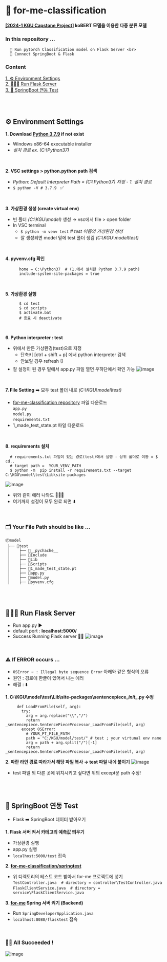 # 🚩 for-me-classification
**[[2024-1 KGU Capstone Project]](https://github.com/Jhyunee/for-me) koBERT 모델을 이용한 다중 분류 모델** <br>

### In this repository ... <br>
      🚀 Run pytorch Classification model on Flask Server <br>
      🚀 Connect SpringBoot & Flask

### Content
  [1. ⚙️ Environment Settings](#⚙️-Environment-Settings) <br>
  [2. 🏃🏻‍♀️ Run Flask Server](#🏃🏻‍♀️-Run-Flask-Server) <br>
  [3. 🍃 SpringBoot 연동 Test](#🍃-SpringBoot-연동-Test)

<br>
<br>

## ⚙️ Environment Settings

  **1. Download [Python 3.7.9](https://www.python.org/downloads/release/python-379/) if not exist** <br>
  * Windows x86-64 executable installer 
  * _설치 경로 ex. (C:\Python37)_

<br>
  
  **2. VSC settings > python.python path 검색** <br>
  * _Python: Default Interpreter Path = (C:\Python37) 지정 - 1. 설치 경로_ <br>
  * `$ python -V # 3.7.9 ` ✅

<br>
  
  **3. 가상환경 생성 (create virtual env)**
  * 빈 폴더 _(C:\KGU\model)_ 생성 → vsc에서 file > open folder
  * In VSC terminal
    * `$ python -m venv test`  _# test 이름의 가상환경 생성_
    * 잘 생성되면 model 밑에 test 폴더 생김 _(C:\KGU\model\test)_

<br>
  
  **4. pyvenv.cfg 확인**
```
      home = C:\Python37  # (1.에서 설치한 Python 3.7.9 path)
      include-system-site-packages = true
```

<br>
  
  **5. 가상환경 실행**
```
      $ cd test
      $ cd scripts
      $ activate.bat
      # 종료 시 deactivate
```

<br>

  **6. Python interpreter : test**
  * 위에서 만든 가상환경(test)으로 지정
    * 단축키 [ctrl + shift + p] 에서 python interpreter 검색
    * 안보일 경우 refresh 🔃
  * 잘 설정이 된 경우 밑에서 app.py 파일 열면 우하단에서 확인 가능
    ![image](https://github.com/Jhyunee/for-me-classification/assets/104143072/60b9446b-f155-4338-a020-827c12ba7260)


<br>

  **7. File Setting**
➡️ 모두 test 폴더 내로 _(C:\KGU\model\test)_
  * [for-me-classification repository](https://github.com/Jhyunee/for-me-classification) 파일 다운로드 <br>
    `app.py` <br>
	  `model.py` <br>
	  `requirements.txt` <br>
  * 1_made_test_state.pt 파일 다운로드 <br>

<br>

  **8. requirements 설치**
```
  # requirements.txt 파일이 있는 경로(test)에서 실행 - 상위 폴더로 이동 = $ cd..
  # target path =  YOUR_VENV_PATH
  $ python -m  pip install -r requirements.txt --target C:\KGU\model\test\Lib\site-packages
```
  ![image](https://github.com/Jhyunee/for-me-classification/assets/104143072/97aef0b3-6ae9-4a48-8c81-d87ee4a83090)
  * 위와 같이 에러 나와도 👌🏻🆗
  * 여기까지 설정이 모두 완료 되면 ⬇️

<br>
  
### 🗂️ Your File Path should be like ...

```
📦model
 ├── 📂test
 │    ├── 📂__pychache__
 │    ├── 📂Include
 │    ├── 📂Lib
 │    ├── 📂Scripts
 │    ├── 📜1_made_test_state.pt
 │    ├── 📜app.py
 │    ├── 📜model.py
 │    ├── 📜pyvenv.cfg
```

<br>
<br>

## 🏃🏻‍♀️ Run Flask Server
  * Run app.py ▶️
  * default port : **localhost:5000/**
  * Success Running Flask server 👍🏻
    ![image](https://github.com/Jhyunee/for-me-classification/assets/104143072/5e302b6a-4ced-45a8-ae1e-4e363604efc3)

<br>

### ⚠️ If ERROR occurs ...

  * `OSError ~ : Illegal byte sequence Error` 아래와 같은 형식의 오류 <br>
  * 원인 : 경로에 한글이 있어서 나는 에러
  * 해결 : ⬇️

**1. C:\KGU\model\test\Lib\site-packages\sentencepiece\__init__.py 수정**
   ```
        def LoadFromFile(self, arg):
          try:
            arg = arg.replace("\\","/")
            return _sentencepiece.SentencePieceProcessor_LoadFromFile(self, arg)
          except OSError:
            # YOUR_PT_FILE_PATH
            path = "C:/KGU/model/test/" # test ; your virtunal env name
            arg = path + arg.split("/")[-1]
            return _sentencepiece.SentencePieceProcessor_LoadFromFile(self, arg)
   ```

**2. 파란 라인 경로 따라가서 해당 파일 복사 → test 파일 내에 붙이기**
  ![image](https://github.com/Jhyunee/for-me-classification/assets/104143072/0a22f303-c8c1-4804-9c9e-c6fe09426ecb)
  * test 파일 외 다른 곳에 위치시키고 싶다면 위의 except문 path 수정!


<br>
<br>

## 🍃 SpringBoot 연동 Test
  * Flask ➡️ SpringBoot 데이터 받아오기

  **1. Flask 서버 켜서 카테고리 예측값 띄우기**
  * 가상환경 실행
  * app.py 실행
  * `localhost:5000/test` 접속

  **2. [for-me-classification/springtest]()**
  * 위 디렉토리의 테스트 코드 받아서 for-me 프로젝트에 넣기 <br>
      `TestController.java  # directory = controller\TestController.java` <br>
      `FlaskClientService.java  # directory = service\FlaskClientService.java`
  
  **3. [for-me](https://github.com/ongsim0629/for-me) Spring 서버 켜기 (Backend)**
  * Run `SpringDeveloperApplication.java`
  * `localhost:8080/flasktest` 접속

<br>

  ### 👏🏻 All Succeeded !
  ![image](https://github.com/Jhyunee/for-me-classification/assets/104143072/f57631dc-6154-4f1e-a33f-7f76d8dbb237)







  

